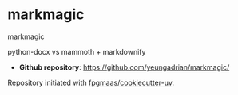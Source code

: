 # markmagic

markmagic

python-docx vs mammoth + markdownify

- **Github repository**: <https://github.com/yeungadrian/markmagic/>

Repository initiated with [fpgmaas/cookiecutter-uv](https://github.com/fpgmaas/cookiecutter-uv).
